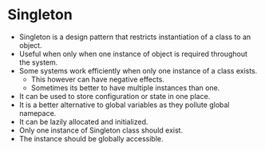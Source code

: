 Singleton
===

- Singleton is a design pattern that restricts instantiation of a class to an object.
- Useful when only when one instance of object is required throughout the system.
- Some systems work efficiently when only one instance of a class exists.
    - This however can have negative effects.
    - Sometimes its better to have multiple instances than one.
- It can be used to store configuration or state in one place.
- It is a better alternative to global variables as they pollute global namepace.
- It can be lazily allocated and initialized.
- Only one instance of Singleton class should exist.
- The instance should be globally accessible.
